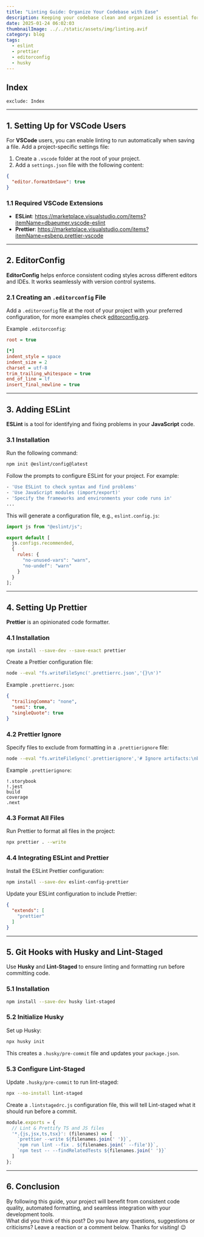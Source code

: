 ```yaml
---
title: "Linting Guide: Organize Your Codebase with Ease"
description: Keeping your codebase clean and organized is essential for collaboration and maintainability. This guide will help you set up and use tools like EditorConfig, ESLint, Prettier, Husky, and Lint-Staged to streamline your development workflow.
date: 2025-01-24 06:02:03
thumbnailImage: ../../static/assets/img/linting.avif
category: blog
tags:
  - eslint
  - prettier
  - editorconfig
  - husky
---
```


## Index

```toc
exclude: Index
```

---

## 1. Setting Up for VSCode Users

For **VSCode** users, you can enable linting to run automatically when saving a file. Add a project-specific settings file:

1. Create a `.vscode` folder at the root of your project.
2. Add a `settings.json` file with the following content:

```json
{
  "editor.formatOnSave": true
}
```

### 1.1 Required VSCode Extensions
- **ESLint**: https://marketplace.visualstudio.com/items?itemName=dbaeumer.vscode-eslint
- **Prettier**: https://marketplace.visualstudio.com/items?itemName=esbenp.prettier-vscode

---

## 2. EditorConfig

**EditorConfig** helps enforce consistent coding styles across different editors and IDEs. It works seamlessly with version control systems.

### 2.1 Creating an `.editorconfig` File
Add a `.editorconfig` file at the root of your project with your preferred configuration, for more examples check [editorconfig.org](https://editorconfig.org/).

Example `.editorconfig`:  

```ini
root = true

[*]
indent_style = space
indent_size = 2
charset = utf-8
trim_trailing_whitespace = true
end_of_line = lf
insert_final_newline = true
```

---

## 3. Adding ESLint

**ESLint** is a tool for identifying and fixing problems in your **JavaScript** code.

### 3.1 Installation
Run the following command:

```sh
npm init @eslint/config@latest
```

Follow the prompts to configure ESLint for your project. For example:

```sh
- 'Use ESLint to check syntax and find problems'
- 'Use JavaScript modules (import/export)'
- 'Specify the frameworks and environments your code runs in'
...
```

This will generate a configuration file, e.g., `eslint.config.js`:

```js
import js from "@eslint/js";

export default [
  js.configs.recommended,
  {
    rules: {
      "no-unused-vars": "warn",
      "no-undef": "warn"
    }
  }
];
```

---

## 4. Setting Up Prettier

**Prettier** is an opinionated code formatter.

### 4.1 Installation

```sh
npm install --save-dev --save-exact prettier
```

Create a Prettier configuration file:

```sh
node --eval "fs.writeFileSync('.prettierrc.json','{}\n')"
```

Example `.prettierrc.json`:

```json
{
  "trailingComma": "none",
  "semi": true,
  "singleQuote": true
}
```

### 4.2 Prettier Ignore

Specify files to exclude from formatting in a `.prettierignore` file:

```sh
node --eval "fs.writeFileSync('.prettierignore','# Ignore artifacts:\nbuild\ncoverage\n')"
```

Example `.prettierignore`:
```
!.storybook
!.jest
build
coverage
.next
```

### 4.3 Format All Files

Run Prettier to format all files in the project:

```sh
npx prettier . --write
```

### 4.4 Integrating ESLint and Prettier
Install the ESLint Prettier configuration:

```sh
npm install --save-dev eslint-config-prettier
```

Update your ESLint configuration to include Prettier:

```json
{
  "extends": [
    "prettier"
  ]
}
```

---

## 5. Git Hooks with Husky and Lint-Staged

Use **Husky** and **Lint-Staged** to ensure linting and formatting run before committing code.

### 5.1 Installation

```sh
npm install --save-dev husky lint-staged
```

### 5.2 Initialize Husky

Set up Husky:

```sh
npx husky init
```

This creates a `.husky/pre-commit` file and updates your `package.json`.

### 5.3 Configure Lint-Staged

Update `.husky/pre-commit` to run lint-staged:

```sh
npx --no-install lint-staged
```

Create a `.lintstagedrc.js` configuration file, this will tell Lint-staged what it should run before a commit.

```js
module.exports = {
  // Lint & Prettify TS and JS files
  '*.{js,jsx,ts,tsx}': (filenames) => [
    `prettier --write ${filenames.join(' ')}`,
    `npm run lint --fix . ${filenames.join(' --file')}`,
    `npm test -- --findRelatedTests ${filenames.join(' ')}`
  ]
};
```

---

## 6. Conclusion
By following this guide, your project will benefit from consistent code quality, automated formatting, and seamless integration with your development tools.  
What did you think of this post? Do you have any questions, suggestions or criticisms? Leave a reaction or a comment below. Thanks for visiting! 😉
